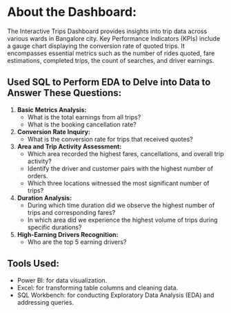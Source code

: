 # About the Dashboard:

The Interactive Trips Dashboard provides insights into trip data across various wards in Bangalore city. Key Performance Indicators (KPIs) include a gauge chart displaying the conversion rate of quoted trips. It encompasses essential metrics such as the number of rides quoted, fare estimations, completed trips, the count of searches, and driver earnings.

## **Used SQL to Perform EDA to Delve into Data to Answer These Questions:**

1. **Basic Metrics Analysis:**
    - What is the total earnings from all trips?
    - What is the booking cancellation rate?
2. **Conversion Rate Inquiry:**
    - What is the conversion rate for trips that received quotes?
3. **Area and Trip Activity Assessment:**
    - Which area recorded the highest fares, cancellations, and overall trip activity?
    - Identify the driver and customer pairs with the highest number of orders.
    - Which three locations witnessed the most significant number of trips?
4. **Duration Analysis:**
    - During which time duration did we observe the highest number of trips and corresponding fares?
    - In which area did we experience the highest volume of trips during specific durations?
5. **High-Earning Drivers Recognition:**
    - Who are the top 5 earning drivers?

## Tools Used:
- Power BI: for data visualization.
- Excel: for transforming table columns and cleaning data.
- SQL Workbench: for conducting Exploratory Data Analysis (EDA) and addressing queries.

